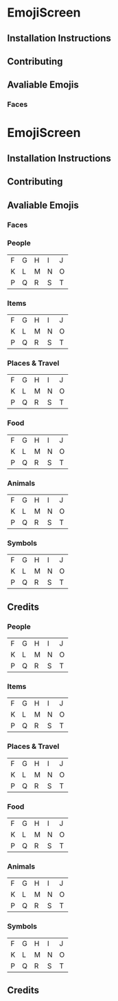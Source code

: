 # EmojiScreen

## Installation Instructions

## Contributing

## Avaliable Emojis

### Faces

# EmojiScreen

## Installation Instructions

## Contributing

## Avaliable Emojis

### Faces

### People

|  |  |  |  |  |
|-|-|-|-|-|
| F | G | H | I | J |
| K | L | M | N | O |
| P | Q | R | S | T |

### Items

|  |  |  |  |  |
|-|-|-|-|-|
| F | G | H | I | J |
| K | L | M | N | O |
| P | Q | R | S | T |

### Places & Travel

|  |  |  |  |  |
|-|-|-|-|-|
| F | G | H | I | J |
| K | L | M | N | O |
| P | Q | R | S | T |

### Food

|  |  |  |  |  |
|-|-|-|-|-|
| F | G | H | I | J |
| K | L | M | N | O |
| P | Q | R | S | T |

### Animals

|  |  |  |  |  |
|-|-|-|-|-|
| F | G | H | I | J |
| K | L | M | N | O |
| P | Q | R | S | T |

### Symbols

|  |  |  |  |  |
|-|-|-|-|-|
| F | G | H | I | J |
| K | L | M | N | O |
| P | Q | R | S | T |

## Credits



### People

|  |  |  |  |  |
|-|-|-|-|-|
| F | G | H | I | J |
| K | L | M | N | O |
| P | Q | R | S | T |

### Items

|  |  |  |  |  |
|-|-|-|-|-|
| F | G | H | I | J |
| K | L | M | N | O |
| P | Q | R | S | T |

### Places & Travel

|  |  |  |  |  |
|-|-|-|-|-|
| F | G | H | I | J |
| K | L | M | N | O |
| P | Q | R | S | T |

### Food

|  |  |  |  |  |
|-|-|-|-|-|
| F | G | H | I | J |
| K | L | M | N | O |
| P | Q | R | S | T |

### Animals

|  |  |  |  |  |
|-|-|-|-|-|
| F | G | H | I | J |
| K | L | M | N | O |
| P | Q | R | S | T |

### Symbols

|  |  |  |  |  |
|-|-|-|-|-|
| F | G | H | I | J |
| K | L | M | N | O |
| P | Q | R | S | T |

## Credits

